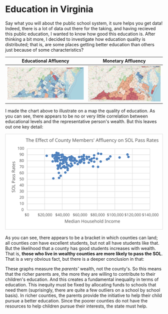 # Education in Virginia

Say what you will about the public school system, it sure helps you get data! Indeed, there is a lot
of data out there for the taking, and having recieved this public education, I wanted to know how good
this education is. After thinking a bit more, I decided to investigate how education quality is
distributed; that is, are some places getting better education than others just because of some
characteristics?

Educational Affluency         | Monetary Affluency      |
:----------------------------:|:------------------------:
![Fig3.png](Fig3.png)         | ![Fig4.png](Fig4.png)   |

I made the chart above to illustrate on a map the quality of education. As you can see, there appears
to be no or very little correlation between educational levels and the representative person's
wealth. But this leaves out one key detail:

![Fig5.svg](Fig5.svg)

As you can see, there appears to be a bracket in which counties can land; all counties *can* have
excellent students, but not all have students like that. But the likelihood that a county has good
students increases with wealth. That is, **those who live in wealthy counties are more likely
to pass the SOL**. That is a very obvious fact, but there is a deeper conclusion in that:

These graphs measure the *parents'* wealth, not the county's. So this means that the richer parents
are, the more they are willing to contribute to their children's education. And this creates a
fundamental inequality in terms of education. This inequity must be fixed by allocating funds to
schools that need them (suprisingly, there are quite a few outliers on a school by school basis).
In richer counties, the parents provide the initiative to help their child pursue a better education. 
Since the poorer counties do not have the resources to help children pursue their interests, the state
must help.
